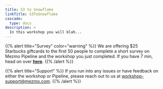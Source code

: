```yaml
---
title: S3 to Snowflake
linkTitle: S3ToSnowflake
cascade:
  type: docs
description: >
  In this workshop you will blah...
---
```


{{% alert title="Survey" color="warning" %}}
We are offering $25 Starbucks giftcards to the first 50 people to complete a short survey on Mezmo Pipeline and the workshop you just completed.  If you have 7 min, head on over **[here](#)**.
{{% /alert %}}

{{% alert title="Support" %}} If you run into any issues or have feedback on either the workshop or Pipeline, please reach out to us at [workshop-support@mezmo.com](mailto:workshop-support@mezmo.com). {{% /alert %}}
